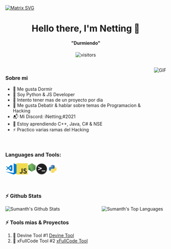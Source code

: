   [![Matrix SVG](https://raw.githubusercontent.com/rodrigograca31/rodrigograca31/master/matrix.svg)](https://davebot.ga/)
<p>
  <h1 align="center"><b>Hello there, I'm Netting 👋</b></h1>
</p>

<p>
  <h4 align="center"><b>"Durmiendo"</b></h4>
</p>

<p align="center">
    <img align="center" alt="visitors" src="https://gpvc.arturio.dev/xNetting" />
</p>

<br>

<img align="right" height="270px" alt="GIF" src="https://cdn.discordapp.com/attachments/753459740335538272/867577204602961940/cb7fc6466d9994f059eff3361e1deffc.jpg" />

### Sobre mi
- 🔭 Me gusta Dormir
- 🌱 Soy Python & JS Developer
- 🥅 Intento tener mas de un proyecto por dia
- 💬 Me gusta Debatir & hablar sobre temas de Programacion & Hacking
- 📬 Mi Discord: iNetting;#2021
- 🧗 Estoy aprendiendo C++, Java, C# & NSE
- ⚡ Practico varias ramas del Hacking

<br>

### Languages and Tools: 

<img align="left" alt="Visual Studio Code" width="35px" src="https://raw.githubusercontent.com/github/explore/80688e429a7d4ef2fca1e82350fe8e3517d3494d/topics/visual-studio-code/visual-studio-code.png" />
<img align="left" alt="JavaScript" width="35px" src="https://raw.githubusercontent.com/github/explore/80688e429a7d4ef2fca1e82350fe8e3517d3494d/topics/javascript/javascript.png" />
<img align="left" alt="Node.js" width="26px" src="https://raw.githubusercontent.com/github/explore/80688e429a7d4ef2fca1e82350fe8e3517d3494d/topics/nodejs/nodejs.png" />
<img align="left" alt="HTML5" width="35px" src="https://raw.githubusercontent.com/github/explore/80688e429a7d4ef2fca1e82350fe8e3517d3494d/topics/terminal/terminal.png" />
<img align="left" alt="HTML5" width="35px" src="https://raw.githubusercontent.com/github/explore/80688e429a7d4ef2fca1e82350fe8e3517d3494d/topics/python/python.png" />
<br>
<br>
<br>
<br>


### :zap: Github Stats

  <img align="left" src="https://github-readme-stats.sumanth-talluri.vercel.app/api?username=xNetting&show_icons=true&title_color=fff&icon_color=79ff97&text_color=efefef&bg_color=24292e" alt="Sumanth's Github Stats" width="60%">
  
<img src="https://github-readme-stats.sumanth-talluri.vercel.app/api/top-langs/?username=xNetting&show_icons=true&hide_border=true&theme=radical" width="37%" alt="Sumanth's Top Languages">

<br>

### :zap: Tools mias & Proyectos

1. 💪 Devine Tool #1 [Devine Tool](https://github.com/xNetting/Devine-Tool)
2. 💪 xFullCode Tool #2 [xFullCode Tool](https://github.com/xNetting/xFullCode-Tool)
